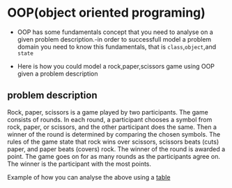 # OOP(object oriented programing)

- OOP has some fundamentals concept that you need to analyse on a given problem description.-in order to successfull model a problem domain you need to know this fundamentals, that is `class`,`object`,and `state` 


- Here is how you could model a rock,paper,scissors game using OOP given a problem description

## problem description

Rock, paper, scissors is a game played by two participants. The game consists of rounds. In each round, a participant chooses a symbol from rock, paper, or scissors, and the other participant does the same. Then a winner of the round is determined by comparing the chosen symbols. The rules of the game state that rock wins over scissors, scissors beats (cuts) paper, and paper beats (covers) rock. The winner of the round is awarded a point. The game goes on for as many rounds as the participants agree on. The winner is the participant with the most points.

Example of how you can analyse the above using a [table](https://docs.google.com/document/d/1g_FVkO3cTWyljV_YwfXjtcTweBwBC_k9NCjG_fuoxMw/edit?usp=sharing)


